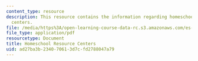 ```yaml
---
content_type: resource
description: This resource contains the information regarding homeschool resource
  centers.
file: /media/https%3A/open-learning-course-data-rc.s3.amazonaws.com/es-291-learning-seminar-experiments-in-education-spring-2003/ad27ba3b234070613d7cfd2788047a79_MITES_291S03_Homeschl_fnl.pdf
file_type: application/pdf
resourcetype: Document
title: Homeschool Resource Centers
uid: ad27ba3b-2340-7061-3d7c-fd2788047a79
---
```

